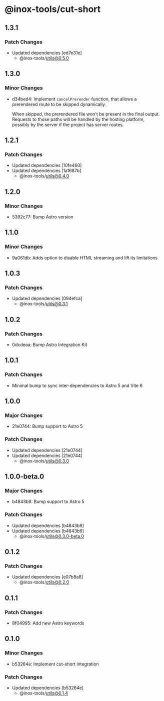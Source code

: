 # @inox-tools/cut-short

## 1.3.1

### Patch Changes

- Updated dependencies [ed7e31e]
  - @inox-tools/utils@0.5.0

## 1.3.0

### Minor Changes

- d34bed4: Implement `cancelPrerender` function, that allows a prerendered route to be skipped dynamically.

  When skipped, the prerendered file won't be present in the final output. Requests to those paths will be handled by the hosting platform, possibly by the server if the project has server routes.

## 1.2.1

### Patch Changes

- Updated dependencies [10fe460]
- Updated dependencies [1a1687b]
  - @inox-tools/utils@0.4.0

## 1.2.0

### Minor Changes

- 5392c77: Bump Astro version

## 1.1.0

### Minor Changes

- 9a061db: Adds option to disable HTML streaming and lift its limitations

## 1.0.3

### Patch Changes

- Updated dependencies [094efca]
  - @inox-tools/utils@0.3.1

## 1.0.2

### Patch Changes

- 0dcdeaa: Bump Astro Integration Kit

## 1.0.1

### Patch Changes

- Minimal bump to sync inter-dependencies to Astro 5 and Vite 6

## 1.0.0

### Major Changes

- 21e0744: Bump support to Astro 5

### Patch Changes

- Updated dependencies [21e0744]
- Updated dependencies [21e0744]
  - @inox-tools/utils@0.3.0

## 1.0.0-beta.0

### Major Changes

- b4843b9: Bump support to Astro 5

### Patch Changes

- Updated dependencies [b4843b9]
- Updated dependencies [b4843b9]
  - @inox-tools/utils@0.3.0-beta.0

## 0.1.2

### Patch Changes

- Updated dependencies [e07b8a8]
  - @inox-tools/utils@0.2.0

## 0.1.1

### Patch Changes

- 8f04995: Add new Astro keywords

## 0.1.0

### Minor Changes

- b53264e: Implement cut-short integration

### Patch Changes

- Updated dependencies [b53264e]
  - @inox-tools/utils@0.1.4
